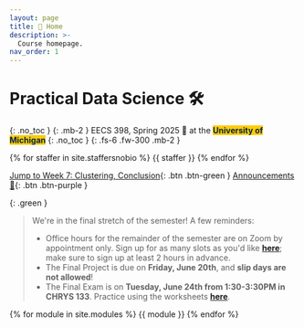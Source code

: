 ```yaml
---
layout: page
title: 🏡 Home
description: >-
  Course homepage.
nav_order: 1
---
```


# Practical Data Science 🛠️
{: .no_toc }
{: .mb-2 }
EECS 398, Spring 2025 🌸 at the <b><span style="background-color: #FFCB05; color: #00274C">University of Michigan</span></b>
{: .no_toc }
{: .fs-6 .fw-300 .mb-2 }

<!-- 4 credits • Open to all majors • ULCS for Computer Science majors, Advanced Technical Elective or Application Elective for Data Science majors, Flexible Technical Elective for Electrical Engineering majors -->

{% for staffer in site.staffersnobio %}
{{ staffer }}
{% endfor %}

[Jump to Week 7: Clustering, Conclusion](#week-7-clustering-conclusion){: .btn .btn-green } [Announcements 📣](https://edstem.org/us/courses/78535/discussion/6647877){: .btn .btn-purple }

{: .green }
> We're in the final stretch of the semester! A few reminders:
> - Office hours for the remainder of the semester are on Zoom by appointment only. Sign up for as many slots as you'd like [**here**](https://calendar.app.google/qrKNHCLQzmU5JYCm6); make sure to sign up at least 2 hours in advance.
> - The Final Project is due on **Friday, June 20th**, and **slip days are not allowed**!
> - The Final Exam is on **Tuesday, June 24th from 1:30-3:30PM in CHRYS 133**. Practice using the worksheets [**here**](https://study.practicaldsc.org).


{% for module in site.modules %}
{{ module }}
{% endfor %}
